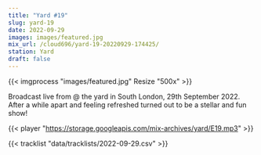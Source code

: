 ```yaml
---
title: "Yard #19"
slug: yard-19
date: 2022-09-29
images: images/featured.jpg
mix_url: /cloud696/yard-19-20220929-174425/
station: Yard
draft: false
---
```


{{< imgprocess "images/featured.jpg" Resize "500x" >}}

Broadcast live from @ the yard in South London, 29th September 2022. After a while apart and feeling refreshed turned out to be a stellar and fun show!

{{< player "https://storage.googleapis.com/mix-archives/yard/E19.mp3" >}}

{{< tracklist "data/tracklists/2022-09-29.csv" >}}
